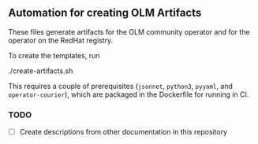 ## Automation for creating OLM Artifacts

These files generate artifacts for the OLM community operator and for the operator on the RedHat registry.

To create the templates, run

   ./create-artifacts.sh

This requires a couple of prerequisites (`jsonnet`, `python3`, `pyyaml`, and `operator-courier`), which are packaged in the Dockerfile for running in CI.

### TODO

- [ ] Create descriptions from other documentation in this repository
